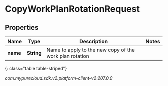 # CopyWorkPlanRotationRequest


## Properties

| Name | Type | Description | Notes |
| ------------ | ------------- | ------------- | ------------- |
| **name** | **String** | Name to apply to the new copy of the work plan rotation |  |
{: class="table table-striped"}




_com.mypurecloud.sdk.v2:platform-client-v2:207.0.0_

